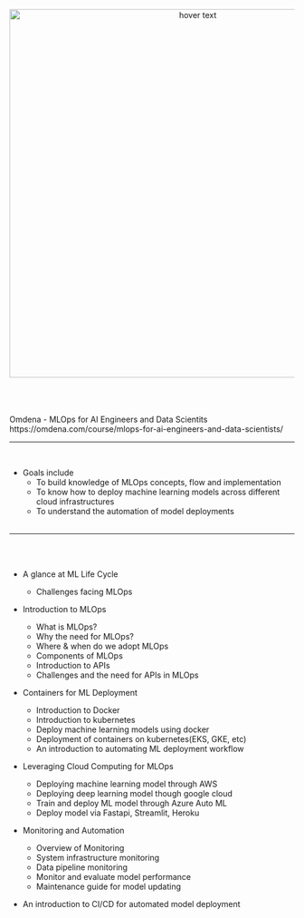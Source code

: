 <p align="center">
  <img src="https://i0.wp.com/www.phdata.io/wp-content/uploads/2021/07/code-validate-deploy-loop-1024x426.png" width="650" title="hover text">
</p>
<br/>
<br/>
<br/>
Omdena - MLOps for AI Engineers and Data Scientits <br/>
https://omdena.com/course/mlops-for-ai-engineers-and-data-scientists/   <br/>
  
_______________ 
<br/>
  
- Goals include
    - To build knowledge of MLOps concepts, flow and implementation
    - To know how to deploy machine learning models across different cloud infrastructures
    - To understand the automation of model deployments
  <br/>
_______________
<br/>
<br/>

- A glance at ML Life Cycle
    - Challenges facing MLOps

- Introduction to MLOps
    - What is MLOps?
    - Why the need for MLOps?
    - Where & when do we adopt MLOps
    - Components of MLOps
    - Introduction to APIs
    - Challenges and the need for APIs in MLOps

- Containers for  ML Deployment
    - Introduction to Docker
    - Introduction to kubernetes
    - Deploy machine learning models using docker
    - Deployment of containers on kubernetes(EKS, GKE, etc)
    - An introduction to automating ML deployment workflow

- Leveraging Cloud Computing for MLOps
    - Deploying machine learning model through AWS
    - Deploying deep learning model though google cloud 
    - Train and deploy ML model through Azure Auto ML
    - Deploy model via Fastapi, Streamlit, Heroku

- Monitoring and Automation
    - Overview of Monitoring
    - System infrastructure monitoring
    - Data pipeline monitoring
    - Monitor and evaluate model performance
    - Maintenance guide for model updating

- An introduction to CI/CD for automated model deployment
